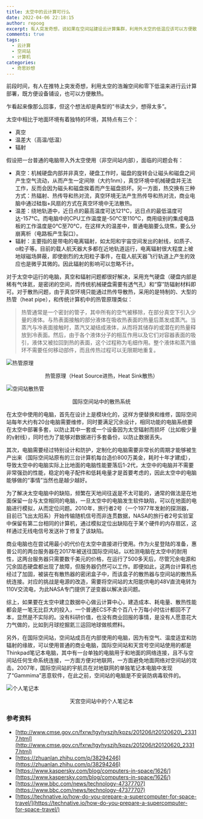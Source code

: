 ```yaml
---
title: 太空中的云计算可行么
date: 2022-04-06 22:18:15
author: repoog
excerpt: 有人突发奇想，说如果在空间站建设云计算集群，利用外太空的低温应该可以方便散热，而且没有空间限制。这个想法引起笔者的兴趣，于是结合国际空间站和电脑的构造原理，对太空的云计算可行性进行了一些分析和研究。
comments: true
tags:
  - 云计算
  - 空间站
  - 计算机
categories:
  - 奇思妙想
---
```


前段时间，有人在推特上突发奇想，利用太空的浩瀚空间和零下低温来进行云计算部署，既方便设备铺设，也可以方便散热。

乍看起来像那么回事，但这个想法却是典型的“书读太少，想得太多”。

太空中相比于地面环境有着独特的环境，其特点有三个：

* 真空
* 温差大（高温/低温）
* 辐射

假设把一台普通的电脑带入外太空使用（非空间站内部），面临的问题会有：

* 真空：机械硬盘内部并非真空，硬盘工作时，磁盘的旋转会让磁头和磁盘之间产生空气流动，从而产生一定间隙（大约1nm），真空环境中机械硬盘并无法工作，反而会因为磁头和磁盘挨着而产生磁盘损坏。另一方面，热交换有三种方式：热辐射、热传导和热对流，真空环境无法产生热传导和热对流，商业电脑中通过硅脂+风扇的方式在真空环境中无法散热。
* 温差：绕地轨道中，近日点的最高温度可达121℃，远日点的最低温度可达-157℃。而电脑中的CPU工作温度是-50℃至110℃，商用级别的集成电路板的工作温度是0℃至70℃，在这样大的温差中，普通电脑要么烧焦，要么分崩离析（电路板产生裂口）。
* 辐射：主要指的是带电的电离辐射，如太阳和宇宙空间发出的射线，如质子、α粒子等。目前的载人航天器大多都在近地轨道运行，电离辐射很大程度上被地球磁场屏蔽，即使剧烈的太阳粒子事件，在载人航天器飞行轨道上产生的效应也是微乎其微的。因此辐射的影响可以忽略不计。

对于太空中运行的电脑，真空和辐射问题都很好解决，采用充气硬盘（硬盘内部是稀有气体氦，是密闭的空间，而传统机械硬盘需要有透气孔）和“穿”防辐射材料即可。对于散热问题，由于真空环境只能通过热传导散热，采用的是特制的、大型的热管（heat pipe），和传统计算机中的热管原理类似：

> 热管通常是一个密封的管子，其中所有的空气被移除，在部分真空下引入少量的液体。与热表面接触的部分液体在吸收热表面的热量后蒸发成蒸汽。当蒸汽与冷表面接触时，蒸汽又凝结成液体，从而将其储存的或潜在的热量释放到冷表面。然后，由于各个液体分子的相互作用以及它们对容器表面的吸引，液体又被拉回到热的表面，这个过程称为毛细作用。整个液体和蒸汽循环不需要任何移动部件，而且传热过程可以无限期地重复。

![热管原理](images/2022/04/heat-pipe.png '热管原理')

<div align='center'>热管原理（Heat Source进热，Heat Sink散热）</div>

![空间站散热管](images/2022/04/iss-heat-pipe.jpg '空间站散热管')

<div align='center'>国际空间站中的散热系统</div>

在太空中使用的电脑，首先在设计上是模块化的，这样方便替换和维修，国际空间站每年大约有20台电脑需要维修，同时要满足冗余设计，相同功能的电脑系统要在太空中部署多套，以防止其中一套或一个设备因为太空辐射而损坏（比如极少量的γ射线），同时也为了能够对数据进行多套备份，以防止数据丢失。

其次，电脑需要经过特别设计和防护，定制化的电脑需要非常长的周期才能够被生产出来（国际空间站原有的三台计算机每台造价800万美金，耗时十年才建成），导致太空中的电脑实际上比地面的电脑性能要落后1-2代，太空中的电脑并不需要非常强劲的性能，稳定的电子配件和低耗电量才是首要考虑的，因此太空中的电脑能够做的“事情”当然也是越少越好。

为了解决太空电脑中的缺陷，频繁在天地间往返是不太可能的，通常的做法是在地面保留一台与太空相同的电脑，一旦太空中的电脑发生软件缺陷，可以在地面的电脑进行模拟，从而定位问题。2010年，旅行者2号（一个1977年发射的探测器，目前已飞出太阳系）开始传输随机信号而非连贯数据，NASA的旅行者2号实验室中保留有第二台相同的计算机，通过模拟定位出缺陷在于某个硬件的内存扇区，这样通过无线电信号发送补丁修复了该缺陷。

商业电脑也在尝试用最小的代价在太空中直接进行使用。作为火星登陆的准备，惠普公司的两台服务器在2017年被送往国际空间站，以检测电脑在太空中的耐用性，这两台服务器只需要数千美元的价格，在运行了500多天后，尽管冗余电源和冗余固态硬盘都出现了故障，但服务器仍然可以工作。即便如此，这两台计算机也经过了加固，被装在有散热器的密闭盒子中，而该盒子的散热器与空间站的散热系统连接。对应的挑战是电源的改造，需要将空间站的太阳能供电的48V直流电转为110V交流电，为此NASA专门提供了逆变器以解决该问题。

综上，如果要在太空中建立数据中心做云计算中心，建造成本、耗电量、散热性能都会是一笔无比巨大的投入，一个普通ECS不卖个百八十万每小时估计都回不了本，显然是不实际的。没有科研价值，也没有商业回报的事情，是没有人愿意花大力气做的，比如到月球挖掘氦三运回地球做核燃料。

另外，在国际空间站，空间站成员在内部使用的电脑，因为有空气、温度适宜和防辐射的缘故，可以使用普通的商业电脑，国际空间站和天宫号空间站使用的都是Thinkpad笔记本电脑，其中有一台单独的电脑用于和地面的网络连接，且不与空间站任何生命系统连接，一方面方便对地联网，一方面避免地面网络对空间站的攻击。2007年，国际空间站的宇航员在对地联网的单独笔记本电脑中发现了“Gammima”恶意软件，在此之前，空间站的电脑是不安装防病毒软件的。

![个人笔记本](images/2022/04/YapingWang.jpg '天宫空间站的个人笔记本')

<div align='center'>天宫空间站中的个人笔记本</div>

### **参考资料**

* [http://www.cmse.gov.cn/fxrw/tgyhyszjh/kpzs/201206/t20120620\_23317.html](http://www.cmse.gov.cn/fxrw/tgyhyszjh/kpzs/201206/t20120620_23317.html)
* [https://zhuanlan.zhihu.com/p/38294246](https://zhuanlan.zhihu.com/p/38294246)
* [https://www.kaspersky.com/blog/computers-in-space/1626/](https://www.kaspersky.com/blog/computers-in-space/1626/)
* [https://www.bbc.com/news/technology-47377707](https://www.bbc.com/news/technology-47377707)
* [https://technative.io/how-do-you-prepare-a-supercomputer-for-space-travel/](https://technative.io/how-do-you-prepare-a-supercomputer-for-space-travel/)